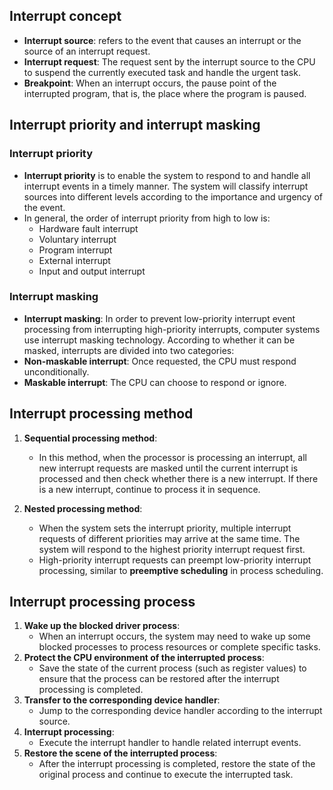 ## Interrupt concept
- **Interrupt source**: refers to the event that causes an interrupt or the source of an interrupt request.
- **Interrupt request**: The request sent by the interrupt source to the CPU to suspend the currently executed task and handle the urgent task.
- **Breakpoint**: When an interrupt occurs, the pause point of the interrupted program, that is, the place where the program is paused.

## Interrupt priority and interrupt masking

### Interrupt priority
- **Interrupt priority** is to enable the system to respond to and handle all interrupt events in a timely manner. The system will classify interrupt sources into different levels according to the importance and urgency of the event.
- In general, the order of interrupt priority from high to low is:
    - Hardware fault interrupt
    - Voluntary interrupt
    - Program interrupt
    - External interrupt
    - Input and output interrupt

### Interrupt masking
- **Interrupt masking**: In order to prevent low-priority interrupt event processing from interrupting high-priority interrupts, computer systems use interrupt masking technology. According to whether it can be masked, interrupts are divided into two categories:
- **Non-maskable interrupt**: Once requested, the CPU must respond unconditionally.
- **Maskable interrupt**: The CPU can choose to respond or ignore.

## Interrupt processing method
1. **Sequential processing method**:
      - In this method, when the processor is processing an interrupt, all new interrupt requests are masked until the current interrupt is processed and then check whether there is a new interrupt. If there is a new interrupt, continue to process it in sequence.

2. **Nested processing method**:
      - When the system sets the interrupt priority, multiple interrupt requests of different priorities may arrive at the same time. The system will respond to the highest priority interrupt request first.
      - High-priority interrupt requests can preempt low-priority interrupt processing, similar to **preemptive scheduling** in process scheduling.

## Interrupt processing process
1. **Wake up the blocked driver process**:
      - When an interrupt occurs, the system may need to wake up some blocked processes to process resources or complete specific tasks.
2. **Protect the CPU environment of the interrupted process**:
      - Save the state of the current process (such as register values) to ensure that the process can be restored after the interrupt processing is completed.
3. **Transfer to the corresponding device handler**:
      - Jump to the corresponding device handler according to the interrupt source.
4. **Interrupt processing**:
      - Execute the interrupt handler to handle related interrupt events.
5. **Restore the scene of the interrupted process**:
      - After the interrupt processing is completed, restore the state of the original process and continue to execute the interrupted task.